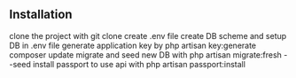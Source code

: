 

## Installation

clone the project with git clone 
create .env file
create DB scheme and setup DB in .env file
generate application key by php artisan key:generate
composer update
migrate and seed new DB with php artisan migrate:fresh --seed
install passport to use api with php artisan passport:install
